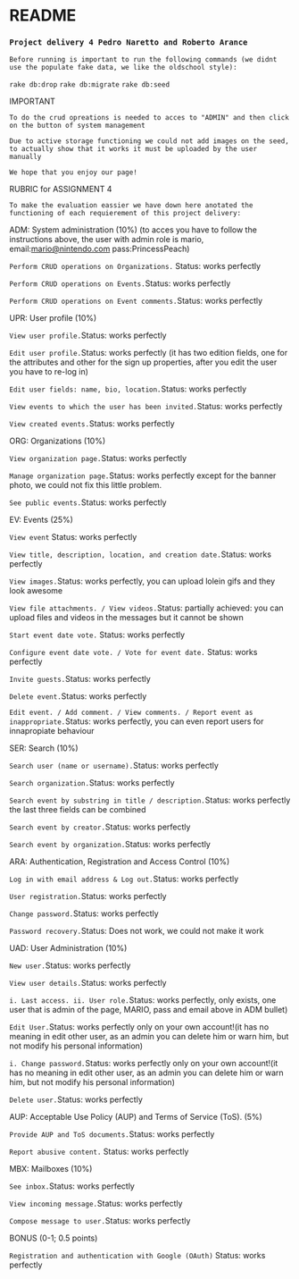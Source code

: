 # README
### `Project delivery 4 Pedro Naretto and Roberto Arance`
`Before running is important to run the following commands (we didnt use the populate fake data, we like the oldschool style):`

`rake db:drop` `rake db:migrate` `rake db:seed`

IMPORTANT

`To do the crud opreations is needed to acces to "ADMIN" and then click on the button of system management`

`Due to active storage functioning we could not add images on the seed, to actually show that it works it must be uploaded by the user manually`

`We hope that you enjoy our page!`

RUBRIC for ASSIGNMENT 4

`To make the evaluation eassier we have down here anotated the functioning of each requierement of this project delivery:`

ADM: System administration (10%) (to acces you have to follow the instructions above, the user with admin role is mario, email:mario@nintendo.com pass:PrincessPeach)

`Perform CRUD operations on Organizations.` Status: works perfectly

`Perform CRUD operations on Events.`Status: works perfectly

`Perform CRUD operations on Event comments.`Status: works perfectly

UPR: User profile (10%)

`View user profile.`Status: works perfectly

`Edit user profile.`Status: works perfectly (it has two edition fields, one for the attributes and other for the sign up properties, after you edit the user you have to re-log in)

`Edit user fields: name, bio, location.`Status: works perfectly

`View events to which the user has been invited.`Status: works perfectly

`View created events.`Status: works perfectly

ORG: Organizations (10%)

`View organization page.`Status: works perfectly

`Manage organization page.`Status: works perfectly except for the banner photo, we could not fix this little problem.

`See public events.`Status: works perfectly

EV: Events (25%)

`View event` Status: works perfectly

`View title, description, location, and creation date.`Status: works perfectly

`View images.`Status: works perfectly, you can upload lolein gifs and they look awesome

`View file attachments. / View videos.`Status: partially achieved: you can upload files and videos in the messages but it cannot be shown

`Start event date vote.` Status: works perfectly

`Configure event date vote. / Vote for event date.` Status: works perfectly

`Invite guests.`Status: works perfectly

`Delete event.`Status: works perfectly

`Edit event. / Add comment. / View comments. / Report event as inappropriate.`Status: works perfectly, you can even report users for innapropiate behaviour

SER: Search (10%)

`Search user (name or username).`Status: works perfectly

`Search organization.`Status: works perfectly

`Search event by substring in title / description.`Status: works perfectly the last three fields can be combined

`Search event by creator.`Status: works perfectly

`Search event by organization.`Status: works perfectly

ARA: Authentication, Registration and Access Control (10%)

`Log in with email address & Log out.`Status: works perfectly

`User registration.`Status: works perfectly

`Change password.`Status: works perfectly

`Password recovery.`Status: Does not work, we could not make it work

UAD: User Administration (10%)

`New user.`Status: works perfectly

`View user details.`Status: works perfectly

`i. Last access. ii. User role.`Status: works perfectly, only exists, one user that is admin of the page, MARIO, pass and email above in ADM bullet)

`Edit User.`Status: works perfectly only on your own account!(it has no meaning in edit other user, as an admin you can delete him or warn him, but not modify his personal information)

`i. Change password.`Status: works perfectly only on your own account!(it has no meaning in edit other user, as an admin you can delete him or warn him, but not modify his personal information)

`Delete user.`Status: works perfectly

AUP: Acceptable Use Policy (AUP) and Terms of Service (ToS). (5%)

`Provide AUP and ToS documents.`Status: works perfectly

`Report abusive content.` Status: works perfectly

MBX: Mailboxes (10%)

`See inbox.`Status: works perfectly

`View incoming message.`Status: works perfectly

`Compose message to user.`Status: works perfectly

BONUS (0-1; 0.5 points)

`Registration and authentication with Google (OAuth)` Status: works perfectly


###
